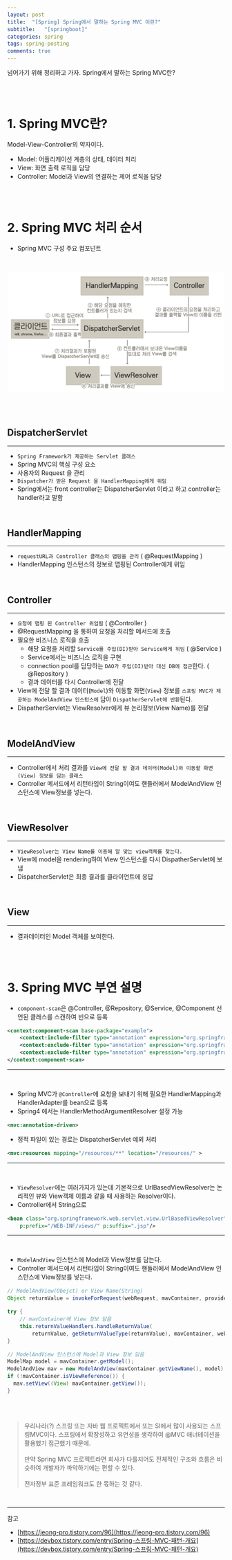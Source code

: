 ```yaml
---
layout: post
title:  "[Spring] Spring에서 말하는 Spring MVC 이란?"
subtitle:   "[springboot]"
categories: spring
tags: spring-posting
comments: true
---
```


넘어가기 위해 정리하고 가자. Spring에서 말하는 Spring MVC란?

<br><br>


# 1. Spring MVC란?

Model-View-Controller의 약자이다.

- Model: 어플리케이션 계층의 상태, 데이터 처리
- View: 화면 출력 로직을 담당
- Controller: Model과 View의 연결하는 제어 로직을 담당

<br><br>


# 2. Spring MVC 처리 순서

- Spring MVC 구성 주요 컴포넌트

<br>

[![mvc-s1](/assets/img/devlog/201908/mvc-s1.png)]()

<br><br>

## DispatcherServlet
---

- `Spring Framework가 제공하는 Servlet 클래스`
- Spring MVC의 핵심 구성 요소
- 사용자의 Request 을 관리
- `Dispatcher가 받은 Request 을 HandlerMapping에게 위임`
- Spring에서는 front controller는 DispatcherServlet 이라고 하고 controller는 handler라고 말함

<br>

## HandlerMapping
---

- `requestURL과 Controller 클래스의 맵핑을 관리` ( @RequestMapping )
- HandlerMapping 인스턴스의 정보로 맵핑된 Controller에게 위임

<br>

## Controller
---

- `요청에 맵핑 된 Controller 위임됨` ( @Controller )
- @RequestMapping 을 통하여 요청을 처리할 메서드에 호출
- 필요한 비즈니스 로직을 호출
    + 해당 요청을 처리할 `Service를 주입(DI)받아 Service에게 위임` ( @Service )
    + Service에서는 비즈니스 로직을 구현
    + connection pool를 담당하는 `DAO가 주입(DI)받아 대신 DB에 접근`한다. ( @Repository )
    + 결과 데이터를 다시 Controller에 전달
- View에 전달 할 결과 데이터(`Model`)와 이동할 화면(`View`) 정보를 `스프링 MVC가 제공하는 ModelAndView 인스턴스에` 담아 `DispatherServlet에 반환`된다. 
- DispatherServlet는 ViewResolver에게 뷰 논리정보(View Name)를 전달

<br>

## ModelAndView
---

- Controller에서 처리 결과를 `View에 전달 할 결과 데이터(Model)와 이동할 화면(View) 정보를 담는 클래스`
- Controller 메서드에서 리턴타입이 String이여도 핸들러에서 ModelAndView 인스턴스에 View정보를 넣는다. 


<br>

## ViewResolver
---

- `ViewResolver는 View Name를 이용해 알 맞는 view객체를 찾는다.`
- View에 model을 rendering하여 View 인스턴스를 다시 DispatherServlet에 보냄
- DispatcherServlet은 최종 결과를 클라이언트에 응답

<br>

## View
---

- 결과데이터인 Model 객체를 보여한다.

<br><br>


# 3. Spring MVC 부연 설명

- `component-scan`은 @Controller, @Repository, @Service, @Component 선언된 클래스를 스캔하여 빈으로 등록

```xml
<context:component-scan base-package="example">
    <context:include-filter type="annotation" expression="org.springframework.stereotype.Controller"/>
    <context:exclude-filter type="annotation" expression="org.springframework.stereotype.Service"/>
    <context:exclude-filter type="annotation" expression="org.springframework.stereotype.Repository"/>
</context:component-scan>
```

---
<br>

- Spring MVC가 `@Controller`에 요청을 보내기 위해 필요한 HandlerMapping과 HandlerAdapter를 bean으로 등록
- Spring4 에서는 HandlerMethodArgumentResolver 설정 가능

```xml
<mvc:annotation-driven>
```

- 정적 파일이 있는 경로는 DispatcherServlet 예외 처리

```xml
<mvc:resources mapping="/resources/**" location="/resources/" >
```

---
<br>

- `ViewResolver`에는 여러가지가 있는데 기본적으로 UrlBasedViewResolver는 
논리적인 뷰와 View객체 이름과 같을 때 사용하는 Resolver이다.
- Controller에서 String으로 

```xml
<bean class="org.springframework.web.servlet.view.UrlBasedViewResolver" p:order="0"
    p:prefix="/WEB-INF/views/" p:suffix=".jsp"/>
```

---
<br>

- `ModelAndView` 인스턴스에 Model과 View정보를 담는다.
- Controller 메서드에서 리턴타입이 String이여도 핸들러에서 ModelAndView 인스턴스에 View정보를 넣는다. 

```java
// ModelAndView(Obejct) or View Name(String)
Object returnValue = invokeForRequest(webRequest, mavContainer, providedArgs);
```

```java
try {
    // mavContainer에 View 정보 담음
    this.returnValueHandlers.handleReturnValue(
        returnValue, getReturnValueType(returnValue), mavContainer, webRequest);
}
```

```java
// ModelAndView 인스턴스에 Model과 View 정보 담음
ModelMap model = mavContainer.getModel();
ModelAndView mav = new ModelAndView(mavContainer.getViewName(), model);
if (!mavContainer.isViewReference()) {
  mav.setView((View) mavContainer.getView());
}
```

<br><br>

> 우리나라(?) 스프링 또는 자바 웹 프로젝트에서 또는 SI에서 많이 사용되는 스프링MVC이다. 스프링에서 확장성하고 유연성을 생각하여 @MVC 애너테이션을 활용했기 접근했기 때문에.<br><br>
만약 Spring MVC 프로젝트라면 회사가 다를지어도 전체적인 구조와 흐름은 비슷하여 개발자가 파악하기에는 편할 수 있다.<br><br>
전자정부 표준 프레임워크도 한 몫하는 것 같다.

<br>

---
참고
- [https://jeong-pro.tistory.com/96](https://jeong-pro.tistory.com/96)
- [https://devbox.tistory.com/entry/Spring-스프링-MVC-패턴-개요](https://devbox.tistory.com/entry/Spring-스프링-MVC-패턴-개요)
